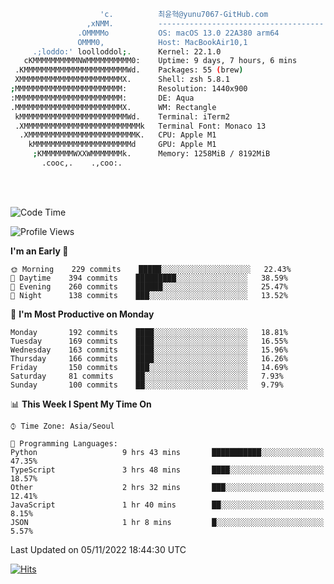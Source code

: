 
```bash
                    'c.          최윤혁@yunu7067-GitHub.com
                 ,xNMM.          -------------------------------------
               .OMMMMo           OS: macOS 13.0 22A380 arm64
               OMMM0,            Host: MacBookAir10,1
     .;loddo:' loolloddol;.      Kernel: 22.1.0
   cKMMMMMMMMMMNWMMMMMMMMMM0:    Uptime: 9 days, 7 hours, 6 mins
 .KMMMMMMMMMMMMMMMMMMMMMMMWd.    Packages: 55 (brew)
 XMMMMMMMMMMMMMMMMMMMMMMMX.      Shell: zsh 5.8.1
;MMMMMMMMMMMMMMMMMMMMMMMM:       Resolution: 1440x900
:MMMMMMMMMMMMMMMMMMMMMMMM:       DE: Aqua
.MMMMMMMMMMMMMMMMMMMMMMMMX.      WM: Rectangle
 kMMMMMMMMMMMMMMMMMMMMMMMMWd.    Terminal: iTerm2
 .XMMMMMMMMMMMMMMMMMMMMMMMMMMk   Terminal Font: Monaco 13
  .XMMMMMMMMMMMMMMMMMMMMMMMMK.   CPU: Apple M1
    kMMMMMMMMMMMMMMMMMMMMMMd     GPU: Apple M1
     ;KMMMMMMMWXXWMMMMMMMk.      Memory: 1258MiB / 8192MiB
       .cooc,.    .,coo:.

```

<br />
<br />

<!--START_SECTION:waka-->
![Code Time](http://img.shields.io/badge/Code%20Time-1%2C386%20hrs%2014%20mins-blue)

![Profile Views](http://img.shields.io/badge/Profile%20Views-0-blue)

**I'm an Early 🐤** 

```text
🌞 Morning    229 commits    █████░░░░░░░░░░░░░░░░░░░░   22.43% 
🌆 Daytime    394 commits    █████████░░░░░░░░░░░░░░░░   38.59% 
🌃 Evening    260 commits    ██████░░░░░░░░░░░░░░░░░░░   25.47% 
🌙 Night      138 commits    ███░░░░░░░░░░░░░░░░░░░░░░   13.52%

```
📅 **I'm Most Productive on Monday** 

```text
Monday       192 commits    ████░░░░░░░░░░░░░░░░░░░░░   18.81% 
Tuesday      169 commits    ████░░░░░░░░░░░░░░░░░░░░░   16.55% 
Wednesday    163 commits    ████░░░░░░░░░░░░░░░░░░░░░   15.96% 
Thursday     166 commits    ████░░░░░░░░░░░░░░░░░░░░░   16.26% 
Friday       150 commits    ███░░░░░░░░░░░░░░░░░░░░░░   14.69% 
Saturday     81 commits     ██░░░░░░░░░░░░░░░░░░░░░░░   7.93% 
Sunday       100 commits    ██░░░░░░░░░░░░░░░░░░░░░░░   9.79%

```


📊 **This Week I Spent My Time On** 

```text
⌚︎ Time Zone: Asia/Seoul

💬 Programming Languages: 
Python                   9 hrs 43 mins       ███████████░░░░░░░░░░░░░░   47.35% 
TypeScript               3 hrs 48 mins       ████░░░░░░░░░░░░░░░░░░░░░   18.57% 
Other                    2 hrs 32 mins       ███░░░░░░░░░░░░░░░░░░░░░░   12.41% 
JavaScript               1 hr 40 mins        ██░░░░░░░░░░░░░░░░░░░░░░░   8.15% 
JSON                     1 hr 8 mins         █░░░░░░░░░░░░░░░░░░░░░░░░   5.57%

```


 Last Updated on 05/11/2022 18:44:30 UTC
<!--END_SECTION:waka-->

<!-- https://hits.seeyoufarm.com -->  
[![Hits](https://hits.seeyoufarm.com/api/count/incr/badge.svg?url=https%3A%2F%2Fgithub.com%2Fyunu7067&count_bg=%2379C83D&title_bg=%23555555&icon=&icon_color=%23E7E7E7&title=hits&edge_flat=true)](https://hits.seeyoufarm.com)

<!--START_SECTION:msrm-->
<!--END_SECTION:msrm-->